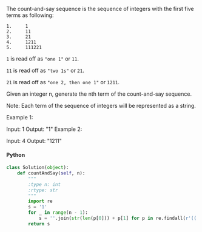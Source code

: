 The count-and-say sequence is the sequence of integers with the first five terms as following:

```
1.     1
2.     11
3.     21
4.     1211
5.     111221
```

`1` is read off as `"one 1"` or `11`.

`11` is read off as `"two 1s"` or `21`.

`21` is read off as `"one 2, then one 1"` or `1211`.

Given an integer n, generate the nth term of the count-and-say sequence.

Note: Each term of the sequence of integers will be represented as a string.

Example 1:

Input: 1
Output: "1"
Example 2:

Input: 4
Output: "1211"

#### Python

```python
class Solution(object):
    def countAndSay(self, n):
        """
        :type n: int
        :rtype: str
        """
        import re
        s = '1'
        for _ in range(n - 1):
            s = ''.join(str(len(p[0])) + p[1] for p in re.findall(r'((.)\2*)', s))
        return s
```
